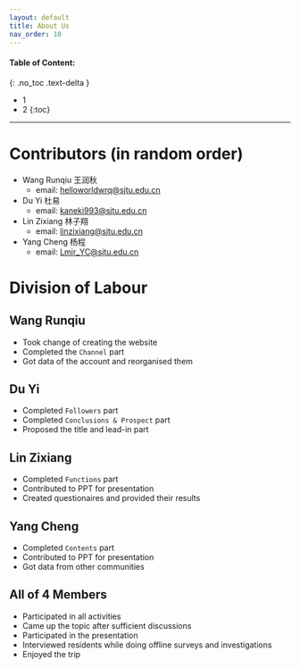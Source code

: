 ```yaml
---
layout: default
title: About Us
nav_order: 10
---
```


#### Table of Content:
{: .no_toc .text-delta }

- 1
- 2
{:toc}
---

# Contributors (in random order)
- Wang Runqiu 王润秋 
  - email: helloworldwrq@sjtu.edu.cn
- Du Yi 杜易
  - email: kaneki993@sjtu.edu.cn
- Lin Zixiang 林子翔
  - email: linzixiang@sjtu.edu.cn
- Yang Cheng 杨程
  - email: Lmir_YC@sjtu.edu.cn

# Division of Labour

## Wang Runqiu
- Took change of creating the website
- Completed the `Channel` part
- Got data of the account and reorganised them

## Du Yi
- Completed `Followers` part
- Completed `Conclusions & Prospect` part
- Proposed the title and lead-in part

## Lin Zixiang
- Completed `Functions` part
- Contributed to PPT for presentation
- Created questionaires and provided their results

## Yang Cheng
- Completed `Contents` part
- Contributed to PPT for presentation
- Got data from other communities

## All of 4 Members
- Participated in all activities
- Came up the topic after sufficient discussions
- Participated in the presentation
- Interviewed residents while doing offline surveys and investigations
- Enjoyed the trip


